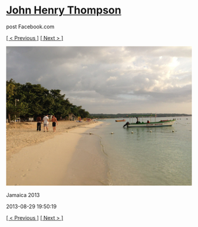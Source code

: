 # [John Henry Thompson](../README.md)
post Facebook.com

[[ < Previous ]](2013-08-29-4.md) [[ Next > ]](2013-08-29-6.md)

[![](../media/2013-08-29/Jamaica-2016.jpg)](../README.md)

Jamaica 2013

2013-08-29 19:50:19

[[ < Previous ]](2013-08-29-4.md) [[ Next > ]](2013-08-29-6.md)